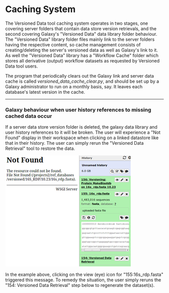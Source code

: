 # Caching System

The Versioned Data tool caching system operates in two stages, one covering server folders that contain data store version retrievals, and the second covering Galaxy's "Versioned Data" data library folder behaviour.  The "Versioned Data" library folder files mainly link to the server folders having the respective content, so cache management consists of creating/deleting the server's versioned data as well as Galaxy's link to it.  As well the "Versioned Data" library has a "Workflow Cache" folder which stores all derivative (output) workflow datasets as requested by Versioned Data tool users.

The program that periodically clears out the Galaxy link and server data cache is called *versioned_data_cache_clear.py*, and should be set up by a Galaxy administrator to run on a monthly basis, say.  It leaves each database's latest version in the cache.

---

### Galaxy behaviour when user history references to missing cached data occur

If a server data store version folder is deleted, the galaxy data library and user history references to it will be broken.  The user will experience a "Not Found" display in their workspace when clicking on a linked datastore like that in their history.  The user can simply rerun the "Versioned Data Retrieval" tool to restore the data.

![message when selected dataset file no longer exists on the server](bad_history_item.png)

In the example above, clicking on the view (eye) icon for "155:16s_rdp.fasta" triggered this message.  To remedy the situation, the user simply reruns the "154: Versioned Data Retrieval" step below to regenerate the dataset(s).
